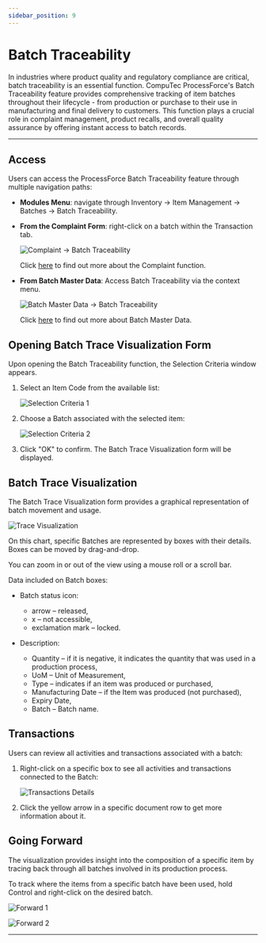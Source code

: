 ```yaml
---
sidebar_position: 9
---
```


# Batch Traceability

In industries where product quality and regulatory compliance are critical, batch traceability is an essential function. CompuTec ProcessForce's Batch Traceability feature provides comprehensive tracking of item batches throughout their lifecycle - from production or purchase to their use in manufacturing and final delivery to customers. This function plays a crucial role in complaint management, product recalls, and overall quality assurance by offering instant access to batch records.

---

## Access

Users can access the ProcessForce Batch Traceability feature through multiple navigation paths:

- **Modules Menu**: navigate through Inventory → Item Management → Batches → Batch Traceability.
- **From the Complaint Form**: right-click on a batch within the Transaction tab.

  ![Complaint -> Batch Traceability](./media/batch-traceability/complaint-batch-traceability.webp)

  Click [here](../../complaint-management/complaint.md) to find out more about the Complaint function.

- **From Batch Master Data**: Access Batch Traceability via the context menu.

  ![Batch Master Data -> Batch Traceability](./media/batch-traceability/batch-master-data-batch-traceability.webp)

  Click [here](../batch-control/batch-master-data/overview.md) to find out more about Batch Master Data.

## Opening Batch Trace Visualization Form

Upon opening the Batch Traceability function, the Selection Criteria window appears.

1. Select an Item Code from the available list:

    ![Selection Criteria 1](./media/batch-traceability/selection-criteria-1.webp)

2. Choose a Batch associated with the selected item:

    ![Selection Criteria 2](./media/batch-traceability/selection-criteria-2.webp)

3. Click "OK" to confirm. The Batch Trace Visualization form will be displayed.

## Batch Trace Visualization

The Batch Trace Visualization form provides a graphical representation of batch movement and usage.

![Trace Visualization](./media/batch-traceability/trace-visualization.webp)

On this chart, specific Batches are represented by boxes with their details. Boxes can be moved by drag-and-drop.

You can zoom in or out of the view using a mouse roll or a scroll bar.

Data included on Batch boxes:

- Batch status icon:
  - arrow – released,
  - x – not accessible,
  - exclamation mark – locked.

- Description:
  - Quantity – if it is negative, it indicates the quantity that was used in a production process,
  - UoM – Unit of Measurement,
  - Type – indicates if an item was produced or purchased,
  - Manufacturing Date – if the Item was produced (not purchased),
  - Expiry Date,
  - Batch – Batch name.

## Transactions

Users can review all activities and transactions associated with a batch:

1. Right-click on a specific box to see all activities and transactions connected to the Batch:

    ![Transactions Details](./media/batch-traceability/transactions-details.webp)

2. Click the yellow arrow in a specific document row to get more information about it.

## Going Forward

The visualization provides insight into the composition of a specific item by tracing back through all batches involved in its production process.

To track where the items from a specific batch have been used, hold Control and right-click on the desired batch.

![Forward 1](./media/batch-traceability/forward-1.webp)

![Forward 2](./media/batch-traceability/forward-2.webp)

---
